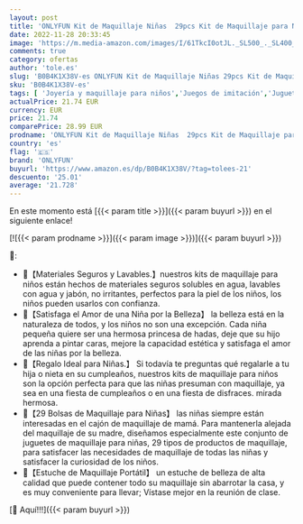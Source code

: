 ```yaml
---
layout: post
title: 'ONLYFUN Kit de Maquillaje Niñas  29pcs Kit de Maquillaje para Niño Lavables  Juguete de Maquillaje  Regalo de Princesa para Niñas en Fiesta  Cumpleaños  Navidad para niñas Mayores de 3 4 5 6 7+ Años'
date: 2022-11-28 20:33:45
image: 'https://m.media-amazon.com/images/I/61TkcI0otJL._SL500_._SL400_.jpg'
comments: true
category: ofertas
author: 'tole.es'
slug: 'B0B4K1X38V-es ONLYFUN Kit de Maquillaje Niñas 29pcs Kit de Maquillaje...'
sku: 'B0B4K1X38V-es'
tags: [ 'Joyería y maquillaje para niños','Juegos de imitación','Juguetes','Juguetes y juegos','Maquillaje para niños','navidad','onlyfun','🇪🇸', ]
actualPrice: 21.74 EUR
currency: EUR
price: 21.74
comparePrice: 28.99 EUR
prodname: 'ONLYFUN Kit de Maquillaje Niñas  29pcs Kit de Maquillaje para Niño Lavables  Juguete de Maquillaje  Regalo de Princesa para Niñas en Fiesta  Cumpleaños  Navidad para niñas Mayores de 3 4 5 6 7+ Años'
country: 'es'
flag: '🇪🇸'
brand: 'ONLYFUN'
buyurl: 'https://www.amazon.es/dp/B0B4K1X38V/?tag=tolees-21'
descuento: '25.01'
average: '21.728'
---
```


En este momento está [{{< param title >}}]({{< param buyurl >}}) en el siguiente enlace!

[![{{< param prodname >}}]({{< param image >}})]({{< param buyurl >}})

🔎:

- 💄【Materiales Seguros y Lavables.】nuestros kits de maquillaje para niños están hechos de materiales seguros solubles en agua, lavables con agua y jabón, no irritantes, perfectos para la piel de los niños, los niños pueden usarlos con confianza.
- 💄【Satisfaga el Amor de una Niña por la Belleza】 la belleza está en la naturaleza de todos, y los niños no son una excepción. Cada niña pequeña quiere ser una hermosa princesa de hadas, deje que su hijo aprenda a pintar caras, mejore la capacidad estética y satisfaga el amor de las niñas por la belleza.
- 💄【Regalo Ideal para Niñas.】 Si todavía te preguntas qué regalarle a tu hija o nieta en su cumpleaños, nuestros kits de maquillaje para niños son la opción perfecta para que las niñas presuman con maquillaje, ya sea en una fiesta de cumpleaños o en una fiesta de disfraces. mirada hermosa.
- 💄【29 Bolsas de Maquillaje para Niñas】 las niñas siempre están interesadas en el cajón de maquillaje de mamá. Para mantenerla alejada del maquillaje de su madre, diseñamos especialmente este conjunto de juguetes de maquillaje para niñas, 29 tipos de productos de maquillaje, para satisfacer las necesidades de maquillaje de todas las niñas y satisfacer la curiosidad de los niños.
- 💄【Estuche de Maquillaje Portátil】 un estuche de belleza de alta calidad que puede contener todo su maquillaje sin abarrotar la casa, y es muy conveniente para llevar; Vístase mejor en la reunión de clase.

[🛒 Aquí!!!]({{< param buyurl >}})
